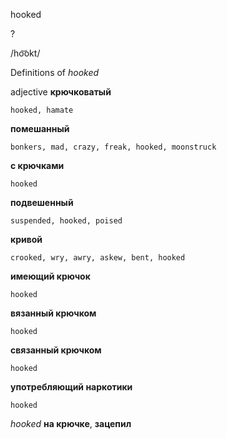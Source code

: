 hooked

?

/ho͝okt/

Definitions of _hooked_

adjective
**крючковатый**

    hooked, hamate
**помешанный**

    bonkers, mad, crazy, freak, hooked, moonstruck
**с крючками**

    hooked
**подвешенный**

    suspended, hooked, poised
**кривой**

    crooked, wry, awry, askew, bent, hooked
**имеющий крючок**

    hooked
**вязанный крючком**

    hooked
**связанный крючком**

    hooked
**употребляющий наркотики**

    hooked

_hooked_
**на крючке**, **зацепил**